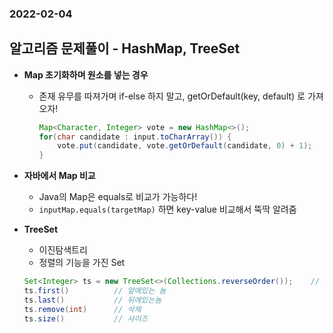### 2022-02-04

## 알고리즘 문제풀이 - HashMap, TreeSet
- **Map 초기화하며 원소를 넣는 경우**
  - 존재 유무를 따져가며 if-else 하지 말고, getOrDefault(key, default) 로 가져오자!
    ```java
    Map<Character, Integer> vote = new HashMap<>();
    for(char candidate : input.toCharArray()) {
        vote.put(candidate, vote.getOrDefault(candidate, 0) + 1);
    }
    ```
    
- **자바에서 Map 비교**
  - Java의 Map은 equals로 비교가 가능하다!
  - `inputMap.equals(targetMap)` 하면 key-value 비교해서 뚝딱 알려줌

- **TreeSet**
  - 이진탐색트리
  - 정렬의 기능을 가진 Set
  ```java
  Set<Integer> ts = new TreeSet<>(Collections.reverseOrder());    // 해당 방식으로 큰 놈 앞으로 오게 정렬 가능
  ts.first()          // 앞에있는 놈
  ts.last()           // 뒤에있는놈
  ts.remove(int)      // 삭제
  ts.size()           // 사이즈
  ```
